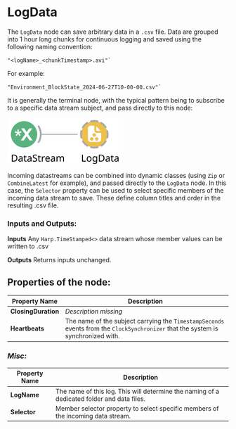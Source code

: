 # **LogData**

The `LogData` node can save arbitrary data in a `.csv` file. Data are grouped into 1 hour long chunks for continuous logging and saved using the following naming convention:

```
"<logName>_<chunkTimestamp>.avi"`
```
For example: 
```
"Environment_BlockState_2024-06-27T10-00-00.csv"`
```
 It is generally the terminal node, with the typical pattern being to subscribe to a specific data stream subject, and pass directly to this node: 

![workflowImage](./Workflows/logData.svg)

Incoming datastreams can be combined into dynamic classes (using `Zip` or `CombineLatest` for example), and passed directly to the `LogData` node. In this case, the `Selector` property can be used to select specific members of the incoming data stream to save. These define column titles and order in the resulting .csv file.

### Inputs and Outputs:

**Inputs**
Any `Harp.TimeStamped<>` data stream whose member values can be written to .csv

**Outputs**
Returns inputs unchanged.
## **Properties of the node:**
| **Property Name**   | **Description**                                                                              |
|---------------------|----------------------------------------------------------------------------------------------------|
| **ClosingDuration** | *Description missing*                                                                              |
| **Heartbeats**      | The name of the subject carrying the `TimestampSeconds` events from the `ClockSynchronizer` that the system is synchronized with. |

### ***Misc:***

| **Property Name**   | **Description**                                                                                    |
|---------------------|----------------------------------------------------------------------------------------------------|
| **LogName**         | The name of this log. This will determine the naming of a dedicated folder and data files.         | 
| **Selector**        | Member selector property to select specific members of the incoming data stream.                   |